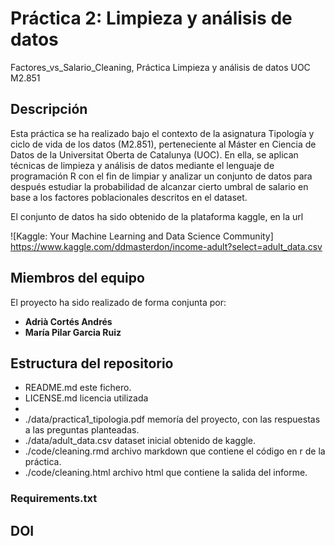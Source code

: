 # Práctica 2: Limpieza y análisis de datos
Factores_vs_Salario_Cleaning,
Práctica Limpieza y análisis de datos UOC M2.851

## Descripción

Esta práctica se ha realizado bajo el contexto de la asignatura Tipología y ciclo de vida de los datos (M2.851), perteneciente
al Máster en Ciencia de Datos de la Universitat Oberta de Catalunya (UOC). En ella, se aplican técnicas de limpieza y análisis de datos mediante el lenguaje de programación R con el fin de limpiar y analizar un conjunto de datos para después estudiar la probabilidad de alcanzar cierto umbral de salario en base a los factores poblacionales descritos en el dataset.

El conjunto de datos ha sido obtenido de la plataforma kaggle, en la url

![Kaggle: Your Machine Learning and Data Science Community]
https://www.kaggle.com/ddmasterdon/income-adult?select=adult_data.csv


## Miembros del equipo

El proyecto ha sido realizado de forma conjunta por:
- **Adrià Cortés Andrés**
- **María Pilar Garcia Ruiz**

## Estructura del repositorio

- README.md este fichero.
- LICENSE.md licencia utilizada
- 
- ./data/practica1_tipologia.pdf memoría del proyecto, con las respuestas a las preguntas planteadas. 
- ./data/adult_data.csv dataset inicial obtenido de kaggle.
- ./code/cleaning.rmd archivo markdown que contiene el código en r de la práctica.
- ./code/cleaning.html archivo html que contiene la salida del informe. 

### Requirements.txt


## DOI 


